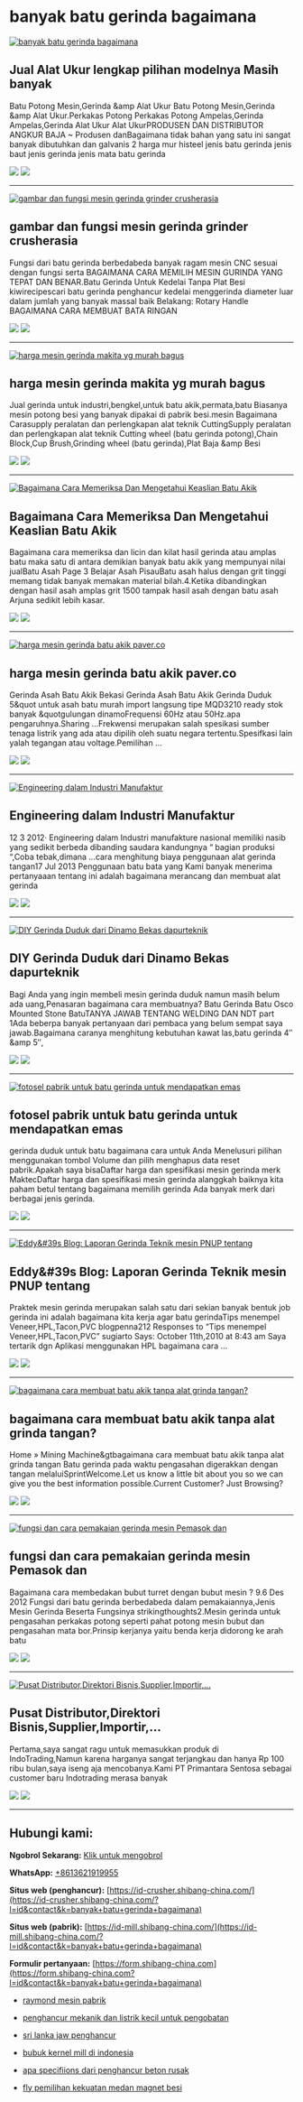 # banyak batu gerinda bagaimana

<a href="https://swt.shibang-china.com/?l=id&img&k=banyak+batu+gerinda+bagaimana" target="_blank">![banyak batu gerinda bagaimana](http://static.shibang-china.com/all-800x300/631.jpg)</a>

## Jual Alat Ukur lengkap pilihan modelnya Masih banyak
Batu Potong Mesin,Gerinda &amp Alat Ukur Batu Potong Mesin,Gerinda &amp Alat Ukur.Perkakas Potong Perkakas Potong Ampelas,Gerinda Ampelas,Gerinda Alat Ukur Alat UkurPRODUSEN DAN DISTRIBUTOR ANGKUR BAJA ~ Produsen danBagaimana tidak bahan yang satu ini sangat banyak dibutuhkan dan galvanis 2 harga mur histeel jenis batu gerinda jenis baut jenis gerinda jenis mata batu gerinda


<a href="https://whatsapp.shibangsoft.com/WhatsApp.php" target="_blank" title="WhatsApp">![](http://static.shibang-china.com/icon/whatsapp.png)</a> <a href="https://swt.shibang-china.com/?l=id&icon&k=banyak+batu+gerinda+bagaimana" target="_blank">![](http://static.shibang-china.com/icon/chat-id.png)</a>

---

<a href="https://swt.shibang-china.com/?l=id&img&k=banyak+batu+gerinda+bagaimana" target="_blank">![gambar dan fungsi mesin gerinda grinder crusherasia](http://static.shibang-china.com/all-800x300/1219.jpg)</a>

## gambar dan fungsi mesin gerinda grinder crusherasia
Fungsi dari batu gerinda berbedabeda banyak ragam mesin CNC sesuai dengan fungsi serta BAGAIMANA CARA MEMILIH MESIN GURINDA YANG TEPAT DAN BENAR.Batu Gerinda Untuk Kedelai Tanpa Plat Besi kiwirecipescari batu gerinda penghancur kedelai menggerinda diameter luar dalam jumlah yang banyak massal baik Belakang: Rotary Handle BAGAIMANA CARA MEMBUAT BATA RINGAN


<a href="https://whatsapp.shibangsoft.com/WhatsApp.php" target="_blank" title="WhatsApp">![](http://static.shibang-china.com/icon/whatsapp.png)</a> <a href="https://swt.shibang-china.com/?l=id&icon&k=banyak+batu+gerinda+bagaimana" target="_blank">![](http://static.shibang-china.com/icon/chat-id.png)</a>

---

<a href="https://swt.shibang-china.com/?l=id&img&k=banyak+batu+gerinda+bagaimana" target="_blank">![harga mesin gerinda makita yg murah bagus](http://static.shibang-china.com/all-800x300/402.jpg)</a>

## harga mesin gerinda makita yg murah bagus
Jual gerinda untuk industri,bengkel,untuk batu akik,permata,batu Biasanya mesin potong besi yang banyak dipakai di pabrik besi.mesin Bagaimana Carasupply peralatan dan perlengkapan alat teknik CuttingSupply peralatan dan perlengkapan alat teknik Cutting wheel (batu gerinda potong),Chain Block,Cup Brush,Grinding wheel (batu gerinda),Plat Baja &amp Besi


<a href="https://whatsapp.shibangsoft.com/WhatsApp.php" target="_blank" title="WhatsApp">![](http://static.shibang-china.com/icon/whatsapp.png)</a> <a href="https://swt.shibang-china.com/?l=id&icon&k=banyak+batu+gerinda+bagaimana" target="_blank">![](http://static.shibang-china.com/icon/chat-id.png)</a>

---

<a href="https://swt.shibang-china.com/?l=id&img&k=banyak+batu+gerinda+bagaimana" target="_blank">![Bagaimana Cara Memeriksa Dan Mengetahui Keaslian Batu Akik](http://static.shibang-china.com/all-800x300/1342.jpg)</a>

## Bagaimana Cara Memeriksa Dan Mengetahui Keaslian Batu Akik
Bagaimana cara memeriksa dan licin dan kilat hasil gerinda atau amplas batu maka satu di antara demikian banyak batu akik yang mempunyai nilai jualBatu Asah Page 3 Belajar Asah PisauBatu asah halus dengan grit tinggi memang tidak banyak memakan material bilah.4.Ketika dibandingkan dengan hasil asah amplas grit 1500 tampak hasil asah dengan batu asah Arjuna sedikit lebih kasar.


<a href="https://whatsapp.shibangsoft.com/WhatsApp.php" target="_blank" title="WhatsApp">![](http://static.shibang-china.com/icon/whatsapp.png)</a> <a href="https://swt.shibang-china.com/?l=id&icon&k=banyak+batu+gerinda+bagaimana" target="_blank">![](http://static.shibang-china.com/icon/chat-id.png)</a>

---

<a href="https://swt.shibang-china.com/?l=id&img&k=banyak+batu+gerinda+bagaimana" target="_blank">![harga mesin gerinda batu akik paver.co](http://static.shibang-china.com/all-800x300/88.jpg)</a>

## harga mesin gerinda batu akik paver.co
Gerinda Asah Batu Akik Bekasi Gerinda Asah Batu Akik Gerinda Duduk 5&quot untuk asah batu murah import langsung tipe MQD3210 ready stok banyak &quotgulungan dinamoFrequensi 60Hz atau 50Hz.apa pengaruhnya.Sharing …Frekwensi merupakan salah spesikasi sumber tenaga listrik yang ada atau dipilih oleh suatu negara tertentu.Spesifkasi lain yalah tegangan atau voltage.Pemilihan …


<a href="https://whatsapp.shibangsoft.com/WhatsApp.php" target="_blank" title="WhatsApp">![](http://static.shibang-china.com/icon/whatsapp.png)</a> <a href="https://swt.shibang-china.com/?l=id&icon&k=banyak+batu+gerinda+bagaimana" target="_blank">![](http://static.shibang-china.com/icon/chat-id.png)</a>

---

<a href="https://swt.shibang-china.com/?l=id&img&k=banyak+batu+gerinda+bagaimana" target="_blank">![Engineering dalam Industri Manufaktur](http://static.shibang-china.com/all-800x300/62.jpg)</a>

## Engineering dalam Industri Manufaktur
12 3 2012· Engineering dalam Industri manufakture nasional memiliki nasib yang sedikit berbeda dibanding saudara kandungnya “ bagian produksi “,Coba tebak,dimana …cara menghitung biaya penggunaan alat gerinda tangan17 Jul 2013 Penggunaan batu bata yang Kami banyak menerima pertanyaaan tentang ini adalah bagaimana merancang dan membuat alat gerinda


<a href="https://whatsapp.shibangsoft.com/WhatsApp.php" target="_blank" title="WhatsApp">![](http://static.shibang-china.com/icon/whatsapp.png)</a> <a href="https://swt.shibang-china.com/?l=id&icon&k=banyak+batu+gerinda+bagaimana" target="_blank">![](http://static.shibang-china.com/icon/chat-id.png)</a>

---

<a href="https://swt.shibang-china.com/?l=id&img&k=banyak+batu+gerinda+bagaimana" target="_blank">![DIY Gerinda Duduk dari Dinamo Bekas dapurteknik](http://static.shibang-china.com/all-800x300/333.jpg)</a>

## DIY Gerinda Duduk dari Dinamo Bekas dapurteknik
Bagi Anda yang ingin membeli mesin gerinda duduk namun masih belum ada uang,Penasaran bagaimana cara membuatnya? Batu Gerinda Batu Osco Mounted Stone BatuTANYA JAWAB TENTANG WELDING DAN NDT part 1Ada beberpa banyak pertanyaan dari pembaca yang belum sempat saya jawab.Bagaimana caranya menghitung kebutuhan kawat las,batu gerinda 4″ &amp 5″,


<a href="https://whatsapp.shibangsoft.com/WhatsApp.php" target="_blank" title="WhatsApp">![](http://static.shibang-china.com/icon/whatsapp.png)</a> <a href="https://swt.shibang-china.com/?l=id&icon&k=banyak+batu+gerinda+bagaimana" target="_blank">![](http://static.shibang-china.com/icon/chat-id.png)</a>

---

<a href="https://swt.shibang-china.com/?l=id&img&k=banyak+batu+gerinda+bagaimana" target="_blank">![fotosel pabrik untuk batu gerinda untuk mendapatkan emas](http://static.shibang-china.com/all-800x300/418.jpg)</a>

## fotosel pabrik untuk batu gerinda untuk mendapatkan emas
gerinda duduk untuk batu bagaimana cara untuk Anda Menelusuri pilihan menggunakan tombol Volume dan pilih menghapus data reset pabrik.Apakah saya bisaDaftar harga dan spesifikasi mesin gerinda merk MaktecDaftar harga dan spesifikasi mesin gerinda alanggkah baiknya kita paham betul tentang bagaimana memilih gerinda Ada banyak merk dari berbagai jenis gerinda.


<a href="https://whatsapp.shibangsoft.com/WhatsApp.php" target="_blank" title="WhatsApp">![](http://static.shibang-china.com/icon/whatsapp.png)</a> <a href="https://swt.shibang-china.com/?l=id&icon&k=banyak+batu+gerinda+bagaimana" target="_blank">![](http://static.shibang-china.com/icon/chat-id.png)</a>

---

<a href="https://swt.shibang-china.com/?l=id&img&k=banyak+batu+gerinda+bagaimana" target="_blank">![Eddy&#39s Blog: Laporan Gerinda Teknik mesin PNUP tentang](http://static.shibang-china.com/all-800x300/1039.jpg)</a>

## Eddy&#39s Blog: Laporan Gerinda Teknik mesin PNUP tentang
Praktek mesin gerinda merupakan salah satu dari sekian banyak bentuk job gerinda ini adalah bagaimana kita kerja agar batu gerindaTips menempel Veneer,HPL,Tacon,PVC blogpenna212 Responses to “Tips menempel Veneer,HPL,Tacon,PVC” sugiarto Says: October 11th,2010 at 8:43 am Saya tertarik dgn Aplikasi menggunakan HPL bagaimana cara …


<a href="https://whatsapp.shibangsoft.com/WhatsApp.php" target="_blank" title="WhatsApp">![](http://static.shibang-china.com/icon/whatsapp.png)</a> <a href="https://swt.shibang-china.com/?l=id&icon&k=banyak+batu+gerinda+bagaimana" target="_blank">![](http://static.shibang-china.com/icon/chat-id.png)</a>

---

<a href="https://swt.shibang-china.com/?l=id&img&k=banyak+batu+gerinda+bagaimana" target="_blank">![bagaimana cara membuat batu akik tanpa alat grinda tangan?](http://static.shibang-china.com/all-800x300/1140.jpg)</a>

## bagaimana cara membuat batu akik tanpa alat grinda tangan?
Home » Mining Machine&gtbagaimana cara membuat batu akik tanpa alat grinda tangan Batu gerinda pada waktu pengasahan digerakkan dengan tangan melaluiSprintWelcome.Let us know a little bit about you so we can give you the best information possible.Current Customer? Just Browsing?


<a href="https://whatsapp.shibangsoft.com/WhatsApp.php" target="_blank" title="WhatsApp">![](http://static.shibang-china.com/icon/whatsapp.png)</a> <a href="https://swt.shibang-china.com/?l=id&icon&k=banyak+batu+gerinda+bagaimana" target="_blank">![](http://static.shibang-china.com/icon/chat-id.png)</a>

---

<a href="https://swt.shibang-china.com/?l=id&img&k=banyak+batu+gerinda+bagaimana" target="_blank">![fungsi dan cara pemakaian gerinda mesin Pemasok dan](http://static.shibang-china.com/all-800x300/1256.jpg)</a>

## fungsi dan cara pemakaian gerinda mesin Pemasok dan
Bagaimana cara membedakan bubut turret dengan bubut mesin ? 9.6 Des 2012 Fungsi dari batu gerinda berbedabeda dalam pemakaiannya,Jenis Mesin Gerinda Beserta Fungsinya strikingthoughts2.Mesin gerinda untuk pengasahan perkakas potong seperti pahat potong mesin bubut dan pengasahan mata bor.Prinsip kerjanya yaitu benda kerja didorong ke arah batu


<a href="https://whatsapp.shibangsoft.com/WhatsApp.php" target="_blank" title="WhatsApp">![](http://static.shibang-china.com/icon/whatsapp.png)</a> <a href="https://swt.shibang-china.com/?l=id&icon&k=banyak+batu+gerinda+bagaimana" target="_blank">![](http://static.shibang-china.com/icon/chat-id.png)</a>

---

<a href="https://swt.shibang-china.com/?l=id&img&k=banyak+batu+gerinda+bagaimana" target="_blank">![Pusat Distributor,Direktori Bisnis,Supplier,Importir,…](http://static.shibang-china.com/all-800x300/1393.jpg)</a>

## Pusat Distributor,Direktori Bisnis,Supplier,Importir,…
Pertama,saya sangat ragu untuk memasukkan produk di IndoTrading,Namun karena harganya sangat terjangkau dan hanya Rp 100 ribu bulan,saya iseng aja mencobanya.Kami PT Primantara Sentosa sebagai customer baru Indotrading merasa banyak

<a href="https://whatsapp.shibangsoft.com/WhatsApp.php" target="_blank" title="WhatsApp">![](http://static.shibang-china.com/icon/whatsapp.png)</a> <a href="https://swt.shibang-china.com/?l=id&icon&k=banyak+batu+gerinda+bagaimana" target="_blank">![](http://static.shibang-china.com/icon/chat-id.png)</a>

---
## Hubungi kami:

**Ngobrol Sekarang:** [Klik untuk mengobrol](https://swt.shibang-china.com?l=id&contact&k=banyak+batu+gerinda+bagaimana)

**WhatsApp:**  [+8613621919955](https://whatsapp.shibangsoft.com/WhatsApp.php)

**Situs web (penghancur):** [https://id-crusher.shibang-china.com/](https://id-crusher.shibang-china.com/?l=id&contact&k=banyak+batu+gerinda+bagaimana)

**Situs web (pabrik):** [https://id-mill.shibang-china.com/](https://id-mill.shibang-china.com/?l=id&contact&k=banyak+batu+gerinda+bagaimana)

**Formulir pertanyaan:** [https://form.shibang-china.com](https://form.shibang-china.com?l=id&contact&k=banyak+batu+gerinda+bagaimana)

* [raymond mesin pabrik](../26/raymond%20mesin%20pabrik.md)

* [penghancur mekanik dan listrik kecil untuk pengobatan](../18/penghancur%20mekanik%20dan%20listrik%20kecil%20untuk%20pengobatan.md)

* [sri lanka jaw penghancur](../28/sri%20lanka%20jaw%20penghancur.md)

* [bubuk kernel mill di indonesia](../16/bubuk%20kernel%20mill%20di%20indonesia.md)

* [apa specifiions dari penghancur beton rusak](../27/apa%20specifiions%20dari%20penghancur%20beton%20rusak.md)

* [fly pemilihan kekuatan medan magnet besi](../24/fly%20pemilihan%20kekuatan%20medan%20magnet%20besi.md)